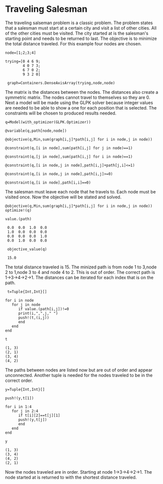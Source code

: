 # Traveling Salesman

The traveling salseman problem is a classic problem.  The problem states that a salesman must start at a certain 
city and visit a list of other cities.  All of the other cities must be visited.  The city started at is the salesman's
starting point and needs to be returned to last.  The objective is to minimize the total distance traveled.  For this 
example four nodes are chosen.
```
node=[1;2;3;4]

trying=[0 4 6 9;
        4 0 7 3;
        6 7 0 2;
        9 3 2 0]

 graph=Containers.DenseAxisArray(trying,node,node)
```
The matrix is the distances between the nodes.  The distances also create a symmetric matrix.  The nodes cannot travel to 
themselves so they are 0.  Next a model will be made using the GLPK solver because integer values are needed to be able 
to show a one for each position that is selected.  The constraints will be chosen to produced results needed.
```
q=Model(with_optimizer(GLPK.Optimizer))

@variable(q,path[node,node])

@objective(q,Min,sum(graph[i,j]*path[i,j] for i in node,j in node))

@constraint(q,[i in node],sum(path[i,j] for j in node)==1)

@constraint(q,[j in node],sum(path[i,j] for i in node)==1)
 
@constraint(q,[i in node,j in node],path[i,j]+path[j,i]<=1)
 
@constraint(q,[i in node,j in node],path[i,j]>=0)
 
@constraint(q,[i in node],path[i,i]==0)
```
The salesman must leave each node that he travels to.  Each node must be visited once.  Now the objective will be stated and 
solved.
```
@objective(q,Min,sum(graph[i,j]*path[i,j] for i in node,j in node))
optimize!(q)

value.(path)
 
 0.0  0.0  1.0  0.0
 1.0  0.0  0.0  0.0
 0.0  0.0  0.0  1.0
 0.0  1.0  0.0  0.0
 
 objective_value(q)
 
 15.0
 ```
 The total distance traveled is 15.  The minized path is from node 1 to 3,node 2 to 1,node 3 to 4 and node 4 to 2. 
 This is out of order.  The correct path is 1->3->4->2->1.  The distances can be iterated for each index that is on the path.
 ```
  t=Tuple{Int,Int}[]
 
for i in node
    for j in node
       if value.(path[i,j])!=0
       print(i,",",j," ")
       push!(t,(i,j))
       end
    end
end
       
t

 (1, 3)
 (2, 1)
 (3, 4)
 (4, 2)
 ```
 The paths between nodes are listed now but are out of order and appear unconnected.  Another tuple is needed for the 
 nodes traveled to be in the correct order.
 ```
 y=Tuple{Int,Int}[]
 
push!(y,t[1])
  
for i in 1:4
    for j in 2:4
       if t[i][2]==t[j][1]
       push!(y,t[j])
       end
    end
end
       
y

 (1, 3)
 (3, 4)
 (4, 2)
 (2, 1)
 ```
 Now the nodes traveled are in order.  Starting at node 1->3->4->2->1.  The node started at is returned to with the 
 shortest distance traveled.

